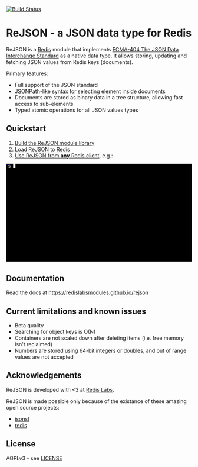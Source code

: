 [![Build Status](https://travis-ci.org/RedisLabsModules/rejson.svg?branch=master)](https://travis-ci.org/RedisLabsModules/rejson)

# ReJSON - a JSON data type for Redis

ReJSON is a [Redis](http://redis.io/) module that implements [ECMA-404 The JSON Data Interchange Standard](http://json.org/) as a native data type. It allows storing, updating and fetching JSON values from Redis keys (documents).

Primary features:

* Full support of the JSON standard
* [JSONPath](http://goessner.net/articles/JsonPath/)-like syntax for selecting element inside documents
* Documents are stored as binary data in a tree structure, allowing fast access to sub-elements
* Typed atomic operations for all JSON values types

## Quickstart

1.  [Build the ReJSON module library](https://redislabsmodules.github.io/rejson/#building-the-module)
1.  [Load ReJSON to Redis](https://redislabsmodules.github.io/rejson/#loading-the-module-to-redis)
1.  [Use ReJSON from **any** Redis client](https://redislabsmodules.github.io/rejson/#using-rejson), e.g.:

![ReJSON with `redis-cli`](docs/images/demo.gif)

## Documentation

Read the docs at https://redislabsmodules.github.io/rejson

## Current limitations and known issues

* Beta quality
* Searching for object keys is O(N)
* Containers are not scaled down after deleting items (i.e. free memory isn't reclaimed)
* Numbers are stored using 64-bit integers or doubles, and out of range values are not accepted

## Acknowledgements

ReJSON is developed with <3 at [Redis Labs](https://redislabs.com).

ReJSON is made possible only because of the existance of these amazing open source projects:

* [jsonsl](https://github.com/mnunberg/jsonsl)
* [redis](https://github.com/antirez/redis)

## License

AGPLv3 - see [LICENSE](LICENSE)
